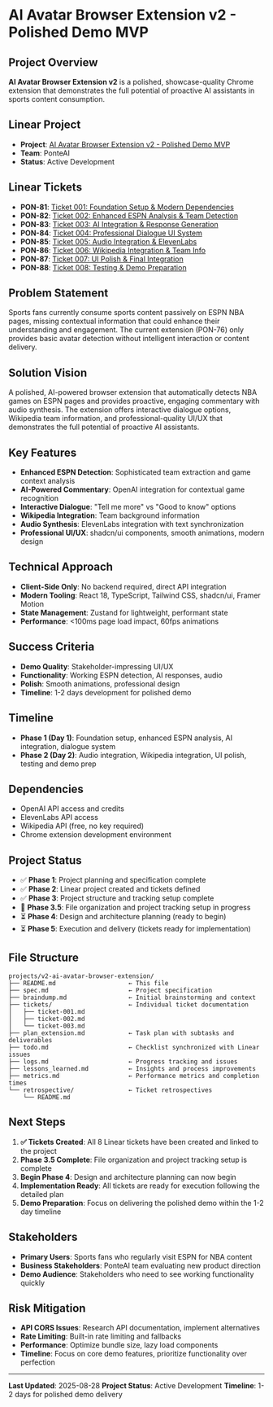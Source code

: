 # AI Avatar Browser Extension v2 - Polished Demo MVP

## Project Overview

**AI Avatar Browser Extension v2** is a polished, showcase-quality Chrome extension that demonstrates the full potential of proactive AI assistants in sports content consumption.

## Linear Project
- **Project**: [AI Avatar Browser Extension v2 - Polished Demo MVP](https://linear.app/metresearch/project/ai-avatar-browser-extension-v2-polished-demo-mvp-ad9d9eba700d)
- **Team**: PonteAI
- **Status**: Active Development

## Linear Tickets
- **PON-81**: [Ticket 001: Foundation Setup & Modern Dependencies](https://linear.app/metresearch/issue/PON-81/ticket-001-foundation-setup-and-modern-dependencies)
- **PON-82**: [Ticket 002: Enhanced ESPN Analysis & Team Detection](https://linear.app/metresearch/issue/PON-82/ticket-002-enhanced-espn-analysis-and-team-detection)
- **PON-83**: [Ticket 003: AI Integration & Response Generation](https://linear.app/metresearch/issue/PON-83/ticket-003-ai-integration-and-response-generation)
- **PON-84**: [Ticket 004: Professional Dialogue UI System](https://linear.app/metresearch/issue/PON-84/ticket-004-professional-dialogue-ui-system)
- **PON-85**: [Ticket 005: Audio Integration & ElevenLabs](https://linear.app/metresearch/issue/PON-85/ticket-005-audio-integration-and-elevenlabs)
- **PON-86**: [Ticket 006: Wikipedia Integration & Team Info](https://linear.app/metresearch/issue/PON-86/ticket-006-wikipedia-integration-and-team-info)
- **PON-87**: [Ticket 007: UI Polish & Final Integration](https://linear.app/metresearch/issue/PON-87/ticket-007-ui-polish-and-final-integration)
- **PON-88**: [Ticket 008: Testing & Demo Preparation](https://linear.app/metresearch/issue/PON-88/ticket-008-testing-and-demo-preparation)

## Problem Statement

Sports fans currently consume sports content passively on ESPN NBA pages, missing contextual information that could enhance their understanding and engagement. The current extension (PON-76) only provides basic avatar detection without intelligent interaction or content delivery.

## Solution Vision

A polished, AI-powered browser extension that automatically detects NBA games on ESPN pages and provides proactive, engaging commentary with audio synthesis. The extension offers interactive dialogue options, Wikipedia team information, and professional-quality UI/UX that demonstrates the full potential of proactive AI assistants.

## Key Features

- **Enhanced ESPN Detection**: Sophisticated team extraction and game context analysis
- **AI-Powered Commentary**: OpenAI integration for contextual game recognition
- **Interactive Dialogue**: "Tell me more" vs "Good to know" options
- **Wikipedia Integration**: Team background information
- **Audio Synthesis**: ElevenLabs integration with text synchronization
- **Professional UI/UX**: shadcn/ui components, smooth animations, modern design

## Technical Approach

- **Client-Side Only**: No backend required, direct API integration
- **Modern Tooling**: React 18, TypeScript, Tailwind CSS, shadcn/ui, Framer Motion
- **State Management**: Zustand for lightweight, performant state
- **Performance**: <100ms page load impact, 60fps animations

## Success Criteria

- **Demo Quality**: Stakeholder-impressing UI/UX
- **Functionality**: Working ESPN detection, AI responses, audio
- **Polish**: Smooth animations, professional design
- **Timeline**: 1-2 days development for polished demo

## Timeline

- **Phase 1 (Day 1)**: Foundation setup, enhanced ESPN analysis, AI integration, dialogue system
- **Phase 2 (Day 2)**: Audio integration, Wikipedia integration, UI polish, testing and demo prep

## Dependencies

- OpenAI API access and credits
- ElevenLabs API access
- Wikipedia API (free, no key required)
- Chrome extension development environment

## Project Status

- ✅ **Phase 1**: Project planning and specification complete
- ✅ **Phase 2**: Linear project created and tickets defined
- ✅ **Phase 3**: Project structure and tracking setup complete
- 🔄 **Phase 3.5**: File organization and project tracking setup in progress
- ⏳ **Phase 4**: Design and architecture planning (ready to begin)
- ⏳ **Phase 5**: Execution and delivery (tickets ready for implementation)

## File Structure

```
projects/v2-ai-avatar-browser-extension/
├── README.md                    ← This file
├── spec.md                      ← Project specification
├── braindump.md                 ← Initial brainstorming and context
├── tickets/                     ← Individual ticket documentation
│   ├── ticket-001.md
│   ├── ticket-002.md
│   └── ticket-003.md
├── plan_extension.md            ← Task plan with subtasks and deliverables
├── todo.md                      ← Checklist synchronized with Linear issues
├── logs.md                      ← Progress tracking and issues
├── lessons_learned.md           ← Insights and process improvements
├── metrics.md                   ← Performance metrics and completion times
└── retrospective/               ← Ticket retrospectives
    └── README.md
```

## Next Steps

1. **✅ Tickets Created**: All 8 Linear tickets have been created and linked to the project
2. **Phase 3.5 Complete**: File organization and project tracking setup is complete
3. **Begin Phase 4**: Design and architecture planning can now begin
4. **Implementation Ready**: All tickets are ready for execution following the detailed plan
5. **Demo Preparation**: Focus on delivering the polished demo within the 1-2 day timeline

## Stakeholders

- **Primary Users**: Sports fans who regularly visit ESPN for NBA content
- **Business Stakeholders**: PonteAI team evaluating new product direction
- **Demo Audience**: Stakeholders who need to see working functionality quickly

## Risk Mitigation

- **API CORS Issues**: Research API documentation, implement alternatives
- **Rate Limiting**: Built-in rate limiting and fallbacks
- **Performance**: Optimize bundle size, lazy load components
- **Timeline**: Focus on core demo features, prioritize functionality over perfection

---

**Last Updated**: 2025-08-28
**Project Status**: Active Development
**Timeline**: 1-2 days for polished demo delivery
